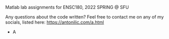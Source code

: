 Matlab lab assignments for ENSC180, 2022 SPRING @ SFU

Any questions about the code written?
Feel free to contact me on any of my socials, listed here: https://antonilic.com/a.html
- A

